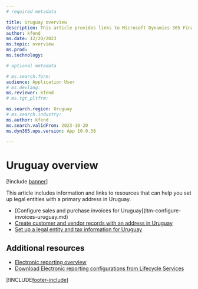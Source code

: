 ```yaml
---
# required metadata

title: Uruguay overview
description: This article provides links to Microsoft Dynamics 365 Finance documentation resources for Uruguay. 
author: kfend
ms.date: 12/20/2023
ms.topic: overview
ms.prod: 
ms.technology: 

# optional metadata

# ms.search.form: 
audience: Application User
# ms.devlang: 
ms.reviewer: kfend
# ms.tgt_pltfrm: 

ms.search.region: Uruguay
# ms.search.industry: 
ms.author: kfend
ms.search.validFrom: 2023-10-20
ms.dyn365.ops.version: App 10.0.38

---
```


# Uruguay overview

[!include [banner](../../includes/banner.md)]

This article includes information and links to resources that can help you set up legal entities with a primary address in Uruguay.
- [Configure sales and purchase invoices for Uruguay[(ltm-configure-invoices-uruguay.md)
- [Create customer and vendor records with an address in Uruguay](ltm-create-customer-vendor-uruguay.md)
- [Set up a legal entity and tax information for Uruguay](ltm-set-up-legal-entity-tax-uruguay.md)
  

## Additional resources

- [Electronic reporting overview](../../../fin-ops-core/dev-itpro/analytics/general-electronic-reporting.md)
- [Download Electronic reporting configurations from Lifecycle Services](../../../fin-ops-core/dev-itpro/analytics/download-electronic-reporting-configuration-lcs.md)

[!INCLUDE[footer-include](../../../includes/footer-banner.md)]
